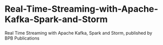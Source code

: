 # Real-Time-Streaming-with-Apache-Kafka-Spark-and-Storm
Real Time Streaming with Apache Kafka, Spark and Storm, published by BPB Publications
